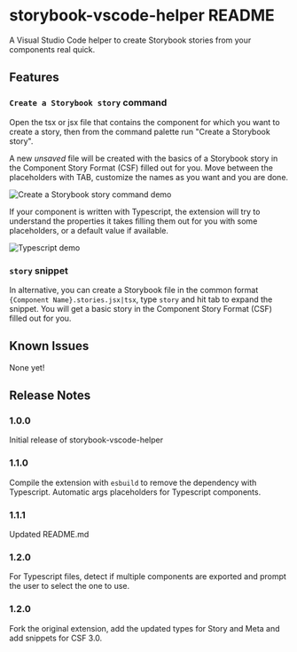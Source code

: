 # storybook-vscode-helper README

A Visual Studio Code helper to create Storybook stories from your components real quick.

## Features


### `Create a Storybook story` command

Open the tsx or jsx file that contains the component for which you want to create a story, then from the command palette run "Create a Storybook story". 

A new _unsaved_ file will be created with the basics of a Storybook story in the Component Story Format (CSF) filled out for you. Move between the placeholders with TAB, customize the names as you want and you are done.

![Create a Storybook story command demo](command-demo.gif)

If your component is written with Typescript, the extension will try to understand the properties it takes filling them out for you with some placeholders, or a default value if available.

![Typescript demo](command-demo-typescript.gif)

### `story` snippet

In alternative, you can create a Storybook file in the common format `{Component Name}.stories.jsx|tsx`, type `story` and hit tab to expand the snippet. You will get a basic story in the Component Story Format (CSF) filled out for you. 

## Known Issues

None yet!

## Release Notes

### 1.0.0

Initial release of storybook-vscode-helper
### 1.1.0

Compile the extension with `esbuild` to remove the dependency with Typescript.
Automatic args placeholders for Typescript components.

### 1.1.1

Updated README.md

### 1.2.0

For Typescript files, detect if multiple components are exported and prompt the user to select the one to use.

### 1.2.0

Fork the original extension, add the updated types for Story and Meta and add snippets for CSF 3.0. 
